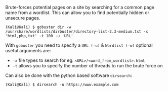 Brute-forces potential pages on a site by searching for a common page name from a wordlist. This can allow you to find potentially hidden or unsecure pages.

```shell
(Kali@Kali) $ gobuster dir -w /usr/share/wordlists/dirbuster/directory-list-2.3-medium.txt -x 'html,php,txt' -t 100 -u 'URL'
```
With `gobuster` you need to specify a `URL (-u)` & `Wordlist (-w)` optional useful arguments are:
- `-x` file types to search for eg. `<URL>/<word_from_wordlist>.html`
- `-t` allows you to specify the number of threads to run the brute force on

Can also be done with the python based software `dirsearch`:
```Shell
(Kali@Kali) $ dirsearch -u https://www.example.com
```